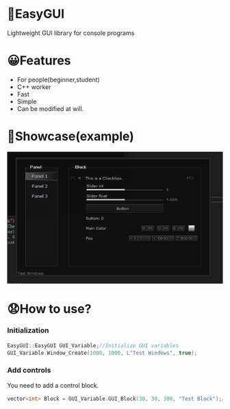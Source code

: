 # 🤖EasyGUI
Lightweight GUI library for console programs
# 😀Features
- For people(beginner,student)
- C++ worker
- Fast
- Simple
- Can be modified at will.
# 🥰Showcase(example)
![image](https://github.com/Coslly/EasyGUI-Lightweight/blob/main/PAA.png?raw=true)
# 😧How to use?
### Initialization
```cpp
EasyGUI::EasyGUI GUI_Variable;//Initialize GUI variables
GUI_Variable.Window_Create(1000, 1000, L"Test Windows", true);
```
### Add controls
You need to add a control block.
```cpp
vector<int> Block = GUI_Variable.GUI_Block(30, 30, 300, "Test Block");//Block


```
